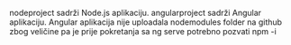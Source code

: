 nodeproject sadrži Node.js aplikaciju.
angularproject sadrži Angular aplikaciju.
Angular aplikacija nije uploadala nodemodules folder na github zbog veličine pa je prije pokretanja sa ng serve potrebno pozvati npm -i
